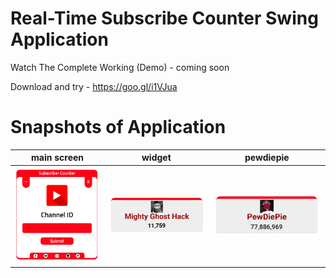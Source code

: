 # Real-Time Subscribe Counter Swing Application

Watch The Complete Working (Demo) - coming soon

Download and try - https://goo.gl/i1VJua

# Snapshots of Application

| main screen | widget | pewdiepie
|:-:|:-:|:-:|
| ![](snapshot/Subscriber%20Count.png) | ![](snapshot/widget.png) | ![](snapshot/widget_pew.png)

